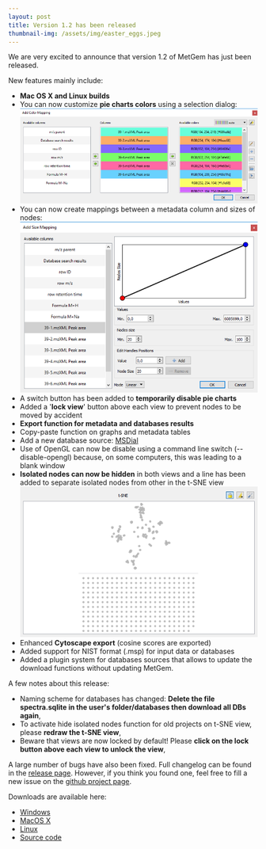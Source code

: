 ```yaml
---
layout: post
title: Version 1.2 has been released
thumbnail-img: /assets/img/easter_eggs.jpeg
---
```


We are very excited to announce that version 1.2 of MetGem has just been released.

New features mainly include:
- **Mac OS X and Linux builds**
- You can now customize **pie charts colors** using a selection dialog:
![Pie charts colors selection dialog](/assets/img/pie_charts_dialog.png)
- You can now create mappings between a metadata column and sizes of nodes:
![Node size mapping dialog](/assets/img/node_size_dialog.png)
- A switch button has been added to **temporarily disable pie charts**
- Added a '**lock view**' button above each view to prevent nodes to be moved by accident
- **Export function for metadata and databases results**
- Copy-paste function on graphs and metadata tables
- Add a new database source: [MSDial](http://prime.psc.riken.jp/Metabolomics_Software/MS-DIAL/)
- Use of OpenGL can now be disable using a command line switch (--disable-opengl) because, on some computers, this was leading to a blank window
- **Isolated nodes can now be hidden** in both views and a line has been added to separate isolated nodes from other in the t-SNE view
![t-SNE view](/assets/img/t-sne.png)
- Enhanced **Cytoscape export** (cosine scores are exported)
- Added support for NIST format (.msp) for input data or databases
- Added a plugin system for databases sources that allows to update the download functions without updating MetGem.

A few notes about this release:
- Naming scheme for databases has changed: **Delete the file spectra.sqlite in the user's folder/databases then download all DBs again**,
- To activate hide isolated nodes function for old projects on t-SNE view, please **redraw the t-SNE view**,
- Beware that views are now locked by default! Please **click on the lock button above each view to unlock the view**,

A large number of bugs have also been fixed. Full changelog can be found in the [release page](https://github.com/metgem/metgem/releases/tag/v1.2).
However, if you think you found one, feel free to fill a new issue on the [github project page](https://github.com/metgem/metgem/issues).

Downloads are available here:
- [Windows](https://github.com/metgem/metgem/releases/download/v1.2/setup_MetGem_1.2.exe)
- [MacOS X](https://github.com/metgem/metgem/releases/download/v1.2/MetGem_v1.2.dmg)
- [Linux](https://github.com/metgem/metgem/releases/download/v1.2/MetGem_v1.2.tar.xz)
- [Source code](https://github.com/metgem/metgem/archive/v1.2.zip)
